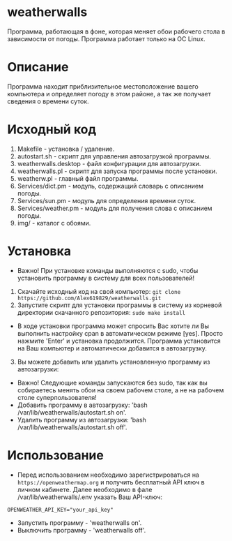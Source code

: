# weatherwalls
Программа, работающая в фоне, которая меняет обои рабочего стола в зависимости от погоды.
Программа работает только на OC Linux.
# Описание
Программа находит приблизительное местоположение вашего компьютера и определяет погоду в этом районе, а так же получает сведения о времени суток.
# Исходный код
1. Makefile - установка / удаление.
2. autostart.sh - скрипт для управления автозагрузкой программы.
3. weatherwalls.desktop - файл конфигурации для автозагрузки.
4. weatherwalls.pl - скрипт для запуска программы после установки.
5. weatherw.pl - главный файл программы.
6. Services/dict.pm - модуль, содержащий словарь с описанием погоды.
7. Services/sun.pm - модуль для определения времени суток.
8. Services/weather.pm - модуль для получения слова с описанием погоды.
9. img/ - каталог с обоями.
# Установка
* Важно! При установке команды выполняются с sudo, чтобы установить программу в систему для всех пользователей!
1. Скачайте исходный код на свой компьютер:
```git clone https://github.com/Alex619829/weatherwalls.git```
2. Запустите скрипт для установки программы в систему из корневой директории скачанного репозитория:
```sudo make install```
* В ходе установки программа может спросить Вас хотите ли Вы выполнить настройку cpan в автоматическом режиме [yes]. Просто нажмите 'Enter' и установка продолжится.
Программа установится на Ваш компьютер и автоматически добавится в автозагрузку.
3. Вы можете добавить или удалить установленную программу из автозагрузки:
* Важно! Следующие команды запускаются без sudo, так как вы собираетесь менять обои на своем рабочем столе, а не на рабочем столе суперпользователя!
* Добавить программу в автозагрузку: 'bash /var/lib/weatherwalls/autostart.sh on'.
* Удалить программу из автозагрузки: 'bash /var/lib/weatherwalls/autostart.sh off'.
#  Использование
* Перед использованием необходимо зарегистрироваться на `https://openweathermap.org` и получить бесплатный API ключ в личном кабинете.
Далее необходимо в фале /var/lib/weatherwalls/.env указать Ваш API-ключ:
```
OPENWEATHER_API_KEY="your_api_key"
``` 
* Запустить программу - 'weatherwalls on'.
* Выключить программу - 'weatherwalls off'.
